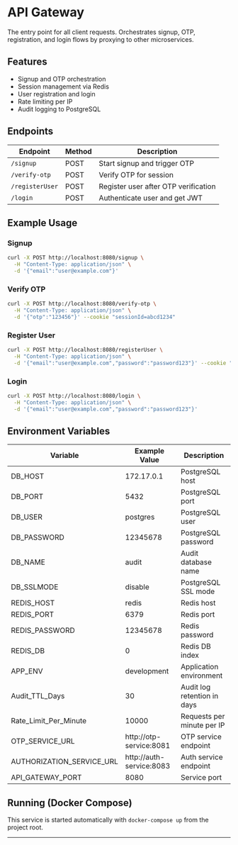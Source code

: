 # API Gateway

The entry point for all client requests. Orchestrates signup, OTP, registration, and login flows by proxying to other microservices.

## Features
- Signup and OTP orchestration
- Session management via Redis
- User registration and login
- Rate limiting per IP
- Audit logging to PostgreSQL

## Endpoints

| Endpoint           | Method | Description                                 |
|--------------------|--------|---------------------------------------------|
| `/signup`          | POST   | Start signup and trigger OTP                |
| `/verify-otp`      | POST   | Verify OTP for session                      |
| `/registerUser`    | POST   | Register user after OTP verification        |
| `/login`           | POST   | Authenticate user and get JWT               |

## Example Usage

### Signup
```bash
curl -X POST http://localhost:8080/signup \
  -H "Content-Type: application/json" \
  -d '{"email":"user@example.com"}'
```

### Verify OTP
```bash
curl -X POST http://localhost:8080/verify-otp \
  -H "Content-Type: application/json" \
  -d '{"otp":"123456"}' --cookie "sessionId=abcd1234"
```

### Register User
```bash
curl -X POST http://localhost:8080/registerUser \
  -H "Content-Type: application/json" \
  -d '{"email":"user@example.com","password":"password123"}' --cookie "sessionId=abcd1234"
```

### Login
```bash
curl -X POST http://localhost:8080/login \
  -H "Content-Type: application/json" \
  -d '{"email":"user@example.com","password":"password123"}'
```

## Environment Variables

| Variable                    | Example Value                | Description                                 |
|-----------------------------|-----------------------------|---------------------------------------------|
| DB_HOST                     | 172.17.0.1                  | PostgreSQL host                             |
| DB_PORT                     | 5432                        | PostgreSQL port                             |
| DB_USER                     | postgres                    | PostgreSQL user                             |
| DB_PASSWORD                 | 12345678                    | PostgreSQL password                         |
| DB_NAME                     | audit                       | Audit database name                         |
| DB_SSLMODE                  | disable                     | PostgreSQL SSL mode                         |
| REDIS_HOST                  | redis                       | Redis host                                  |
| REDIS_PORT                  | 6379                        | Redis port                                  |
| REDIS_PASSWORD              | 12345678                    | Redis password                              |
| REDIS_DB                    | 0                           | Redis DB index                              |
| APP_ENV                     | development                 | Application environment                     |
| Audit_TTL_Days              | 30                          | Audit log retention in days                 |
| Rate_Limit_Per_Minute       | 10000                       | Requests per minute per IP                  |
| OTP_SERVICE_URL             | http://otp-service:8081     | OTP service endpoint                        |
| AUTHORIZATION_SERVICE_URL   | http://auth-service:8083    | Auth service endpoint                       |
| API_GATEWAY_PORT            | 8080                        | Service port                                |

## Running (Docker Compose)

This service is started automatically with `docker-compose up` from the project root.

---
